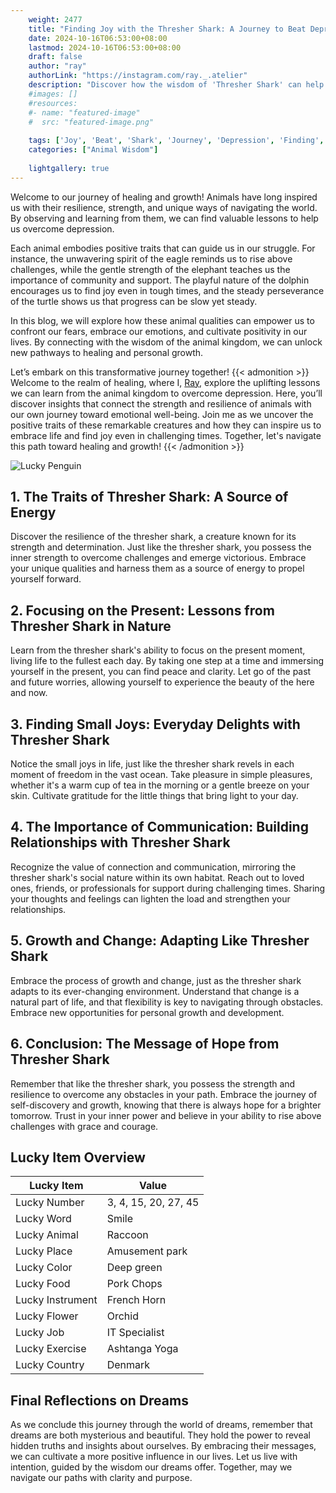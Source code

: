 ```yaml
---
    weight: 2477
    title: "Finding Joy with the Thresher Shark: A Journey to Beat Depression"  # Assuming 'title' column exists
    date: 2024-10-16T06:53:00+08:00
    lastmod: 2024-10-16T06:53:00+08:00
    draft: false
    author: "ray"
    authorLink: "https://instagram.com/ray._.atelier"
    description: "Discover how the wisdom of 'Thresher Shark' can help you overcome depression and find joy in your life journey."
    #images: []
    #resources:
    #- name: "featured-image"
    #  src: "featured-image.png"
    
    tags: ['Joy', 'Beat', 'Shark', 'Journey', 'Depression', 'Finding', 'Thresher']
    categories: ["Animal Wisdom"]
    
    lightgallery: true
---
```

    
Welcome to our journey of healing and growth! Animals have long inspired us with their resilience, strength, and unique ways of navigating the world. By observing and learning from them, we can find valuable lessons to help us overcome depression.

Each animal embodies positive traits that can guide us in our struggle. For instance, the unwavering spirit of the eagle reminds us to rise above challenges, while the gentle strength of the elephant teaches us the importance of community and support. The playful nature of the dolphin encourages us to find joy even in tough times, and the steady perseverance of the turtle shows us that progress can be slow yet steady.

In this blog, we will explore how these animal qualities can empower us to confront our fears, embrace our emotions, and cultivate positivity in our lives. By connecting with the wisdom of the animal kingdom, we can unlock new pathways to healing and personal growth.

Let’s embark on this transformative journey together!
{{< admonition >}}
Welcome to the realm of healing, where I, [Ray](https://instagram.com/ray._.atelier), explore the uplifting lessons we can learn from the animal kingdom to overcome depression. Here, you’ll discover insights that connect the strength and resilience of animals with our own journey toward emotional well-being. Join me as we uncover the positive traits of these remarkable creatures and how they can inspire us to embrace life and find joy even in challenging times. Together, let's navigate this path toward healing and growth!
{{< /admonition >}}

![Lucky Penguin](https://cdn.pixabay.com/photo/2024/09/07/02/34/penguins-9028827_1280.jpg "Lucky Penguin")

## 1. The Traits of Thresher Shark: A Source of Energy
Discover the resilience of the thresher shark, a creature known for its strength and determination. Just like the thresher shark, you possess the inner strength to overcome challenges and emerge victorious. Embrace your unique qualities and harness them as a source of energy to propel yourself forward.

## 2. Focusing on the Present: Lessons from Thresher Shark in Nature
Learn from the thresher shark's ability to focus on the present moment, living life to the fullest each day. By taking one step at a time and immersing yourself in the present, you can find peace and clarity. Let go of the past and future worries, allowing yourself to experience the beauty of the here and now.

## 3. Finding Small Joys: Everyday Delights with Thresher Shark
Notice the small joys in life, just like the thresher shark revels in each moment of freedom in the vast ocean. Take pleasure in simple pleasures, whether it's a warm cup of tea in the morning or a gentle breeze on your skin. Cultivate gratitude for the little things that bring light to your day.

## 4. The Importance of Communication: Building Relationships with Thresher Shark
Recognize the value of connection and communication, mirroring the thresher shark's social nature within its own habitat. Reach out to loved ones, friends, or professionals for support during challenging times. Sharing your thoughts and feelings can lighten the load and strengthen your relationships.

## 5. Growth and Change: Adapting Like Thresher Shark
Embrace the process of growth and change, just as the thresher shark adapts to its ever-changing environment. Understand that change is a natural part of life, and that flexibility is key to navigating through obstacles. Embrace new opportunities for personal growth and development.

## 6. Conclusion: The Message of Hope from Thresher Shark
Remember that like the thresher shark, you possess the strength and resilience to overcome any obstacles in your path. Embrace the journey of self-discovery and growth, knowing that there is always hope for a brighter tomorrow. Trust in your inner power and believe in your ability to rise above challenges with grace and courage.


## Lucky Item Overview
| Lucky Item          | Value              |
|---------------|--------------------|
| Lucky Number        | 3, 4, 15, 20, 27, 45  |
| Lucky Word          | Smile |
| Lucky Animal        | Raccoon |
| Lucky Place         | Amusement park     |
| Lucky Color         | Deep green     |
| Lucky Food          | Pork Chops      |
| Lucky Instrument    | French Horn |
| Lucky Flower        | Orchid    |
| Lucky Job           | IT Specialist       |
| Lucky Exercise      | Ashtanga Yoga  |
| Lucky Country       | Denmark    |


##  Final Reflections on Dreams

As we conclude this journey through the world of dreams, remember that dreams are both mysterious and beautiful. They hold the power to reveal hidden truths and insights about ourselves. By embracing their messages, we can cultivate a more positive influence in our lives. Let us live with intention, guided by the wisdom our dreams offer. Together, may we navigate our paths with clarity and purpose.
